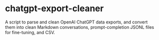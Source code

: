 # chatgpt-export-cleaner
A script to parse and clean OpenAI ChatGPT data exports, and convert them into clean Markdown conversations, prompt-completion JSONL files for fine-tuning, and CSV.
